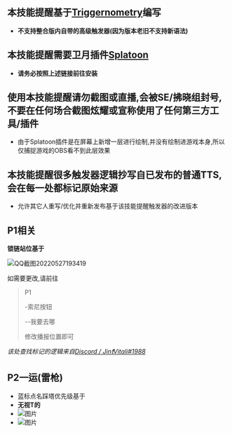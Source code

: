 ## 本技能提醒基于[Triggernometry](https://github.com/paissaheavyindustries/Triggernometry)编写
* **不支持整合版内自带的高级触发器(因为版本老旧不支持新语法)**

## 本技能提醒需要卫月插件[Splatoon](https://github.com/Eternita-S/Splatoon)
* **请务必按照上述链接前往安装**

## 使用本技能提醒请勿截图或直播,会被SE/拂晓组封号,不要在任何场合截图炫耀或宣称使用了任何第三方工具/插件
* 由于Splatoon插件是在屏幕上新增一层进行绘制,并没有绘制进游戏本身,所以仅捕捉游戏的OBS看不到此层效果

## 本技能提醒很多触发器逻辑抄写自已发布的普通TTS,会在每一处都标记原始来源
* 允许其它人重写/优化并重新发布基于该技能提醒触发器的改进版本

## P1相关
**锁链站位基于**

![QQ截图20220527193419](https://user-images.githubusercontent.com/31427200/170691760-a7972ba4-3e1d-4c6c-99a0-4c27515df168.png)

如需要更改,请前往
>P1
>
> -索尼按钮
> 
> --我要去哪
> 
> 修改播报位置即可

_该处查找标记的逻辑来自[Discord / Jin❗Vitali#1988](https://discord.com/channels/374517624228544512/399219257302450196/968813549482831882)_

## P2一运(雷枪)
* 蓝标点名踩塔优先级基于
* **无视T的**
* ![图片](https://user-images.githubusercontent.com/31427200/170693486-cd942000-07b5-459d-a1cd-ee598048ecb3.png)
* ![图片](https://user-images.githubusercontent.com/31427200/170693710-fde08f75-9961-4eab-8399-6828eb58a1a8.png)

